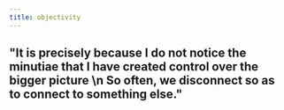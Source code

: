```yaml
---
title: objectivity
---
```


## "It is precisely because I do not notice the minutiae that I have created control over the bigger picture \n So often, we disconnect so as to connect to something else."
